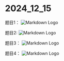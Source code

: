 # 2024_12_15

题目1：
![Markdown Logo](homework_241215_01.png "Markdown")

题目2:
![Markdown Logo](homework_241215_02.png "Markdown")

题目3：
![Markdown Logo](homework_241215_03.png "Markdown")

题目4：
![Markdown Logo](homework_241215_04.png "Markdown")

[//]: # (提交作业:<https://send2me.cn/KzkEMl1M/SCOptaXjsXW4GQ>)
